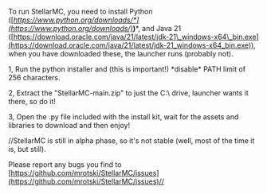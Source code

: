 To run StellarMC, you need to install Python ([*https://www.python.org/downloads/*](https://www.python.org/downloads/)***)***, and Java 21 ([https://download.oracle.com/java/21/latest/jdk-21\_windows-x64\_bin.exe](https://download.oracle.com/java/21/latest/jdk-21_windows-x64_bin.exe)), when you have downloaded these, the launcher runs (probably not).



1, Run the python installer and (this is important!) \*disable\* PATH limit of 256 characters.



2, Extract the "StellarMC-main.zip" to just the C:\\ drive, launcher wants it there, so do it!



3, Open the .py file included with the install kit, wait for the assets and libraries to download and then enjoy!











//StellarMC is still in alpha phase, so it's not stable (well, most of the time it is, but still).

Please report any bugs you find to [https://github.com/mrotski/StellarMC/issues](https://github.com/mrotski/StellarMC/issues)//

